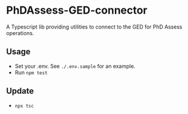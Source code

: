 # PhDAssess-GED-connector

A Typescript lib providing utilities to connect to the GED for PhD Assess operations.

## Usage

- Set your .env. See `./.env.sample` for an example.
- Run `npm test`

## Update

- `npx tsc`

